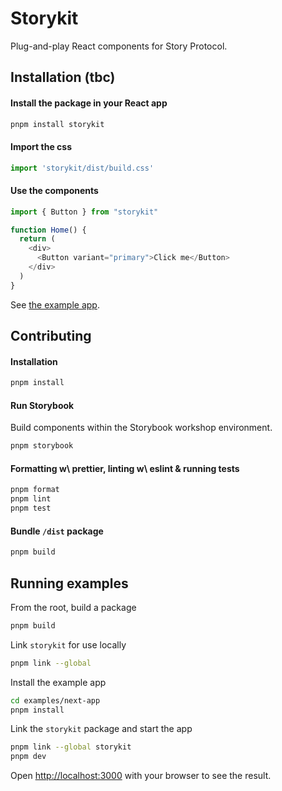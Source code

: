 
# Storykit
Plug-and-play React components for Story Protocol.



## Installation (tbc)

#### Install the package in your React app

```bash
pnpm install storykit
```

#### Import the css
```typescript
import 'storykit/dist/build.css'
```

#### Use the components
```typescript
import { Button } from "storykit"

function Home() {
  return (
    <div>
      <Button variant="primary">Click me</Button>
    </div>
  )
}

```
See [the example app](/examples/next-app/app/page.tsx).

## Contributing

#### Installation

```bash
pnpm install
```

#### Run Storybook 

Build components within the Storybook workshop environment. 

```bash
pnpm storybook
```

#### Formatting w\ prettier, linting w\ eslint & running tests

```bash
pnpm format 
pnpm lint
pnpm test
```

#### Bundle `/dist` package

```bash
pnpm build
```
## Running examples

From the root, build a package 

```bash
pnpm build
```

Link `storykit` for use locally

```bash
pnpm link --global
```

Install the example app

```bash
cd examples/next-app
pnpm install
```

Link the `storykit` package and start the app

```bash
pnpm link --global storykit
pnpm dev
```

Open [http://localhost:3000](http://localhost:3000) with your browser to see the result.
